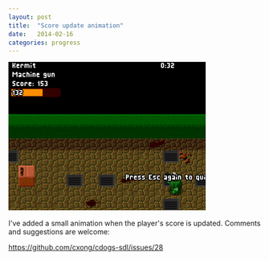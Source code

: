 ```yaml
---
layout: post
title:  "Score update animation"
date:   2014-02-16
categories: progress
---
```

![](scores.gif)

I've added a small animation when the player's score is updated. Comments and suggestions are welcome:

https://github.com/cxong/cdogs-sdl/issues/28